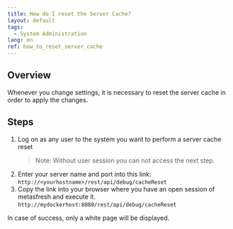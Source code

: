 ```yaml
---
title: How do I reset the Server Cache?
layout: default
tags:
  - System Administration
lang: en
ref: how_to_reset_server_cache
---
```


## Overview
Whenever you change settings, it is necessary to reset the server cache in order to apply the changes.

## Steps

1. Log on as any user to the system you want to perform a server cache reset
   > Note: Without user session you can not access the next step.
1. Enter your server name and port into this link:
`http://<yourhostname>/rest/api/debug/cacheReset`
1. Copy the link into your browser where you have an open session of metasfresh and execute it.<br>
`http://mydockerhost:8080/rest/api/debug/cacheReset`

In case of success, only a white page will be displayed.
